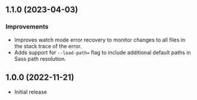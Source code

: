 ## 1.1.0 (2023-04-03)

### Improvements

- Improves watch mode error recovery to monitor changes to all files in the stack trace of the error.
- Adds support for `--load-path=` flag to include additional default paths in Sass path resolution.

## 1.0.0 (2022-11-21)

- Initial release
